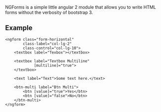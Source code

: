 NGForms is a simple little angular 2 module that allows you to write HTML forms without the verbosity of bootstrap 3.

## Example

```
<ngform class="form-horizontal"
        class-label="col-lg-2"
        class-control="col-lg-10">
    <textbox label="Texbox"></textbox>

    <textbox label="Textbox Multiline"
             [multiline]="true">
    </textbox>

    <text label="Text">Some text here.</text>

    <btn-multi label="Btn Multi">
        <btn [value]="true">Yes</btn>
        <btn [value]="false">No</btn>
    </btn-multi>                
</ngform>    
```
